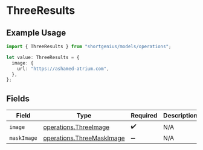 # ThreeResults

## Example Usage

```typescript
import { ThreeResults } from "shortgenius/models/operations";

let value: ThreeResults = {
  image: {
    url: "https://ashamed-atrium.com",
  },
};
```

## Fields

| Field                                                                  | Type                                                                   | Required                                                               | Description                                                            |
| ---------------------------------------------------------------------- | ---------------------------------------------------------------------- | ---------------------------------------------------------------------- | ---------------------------------------------------------------------- |
| `image`                                                                | [operations.ThreeImage](../../models/operations/threeimage.md)         | :heavy_check_mark:                                                     | N/A                                                                    |
| `maskImage`                                                            | [operations.ThreeMaskImage](../../models/operations/threemaskimage.md) | :heavy_minus_sign:                                                     | N/A                                                                    |